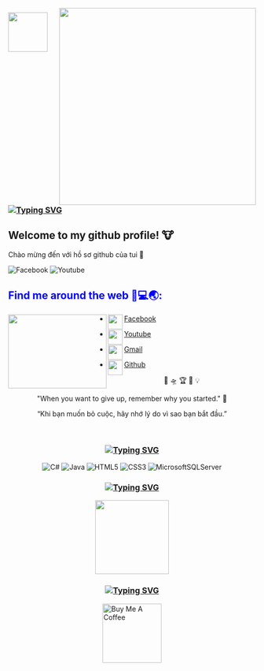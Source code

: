 <img align="right" width="400px" src="https://github.com/giathanh2512/giathanh2512/blob/main/Photos/GT/GT9.PNG?raw=true"></a>

### <img src="https://media.giphy.com/media/VgCDAzcKvsR6OM0uWg/giphy.gif" width="80">  [![Typing SVG](https://readme-typing-svg.herokuapp.com?font=PT+Sans+Narrow&duration=3000&color=DCDCDC&width=250&lines=Hi%2C+I'm+GT+%F0%9F%91%A8%E2%80%8D%F0%9F%92%BB%F0%9F%91%8B;Xin+cha%CC%80o%2C+t%C3%B4i+la%CC%80+GT+%F0%9F%91%A8%E2%80%8D%F0%9F%92%BB%F0%9F%91%8B;%E4%BD%A0%E5%A5%BD%EF%BC%8C%E6%88%91%E6%98%AF%E5%88%98%E5%98%89%E9%9D%92+%F0%9F%91%A8%E2%80%8D%F0%9F%92%BB%F0%9F%91%8B)](https://git.io/typing-svg)
  
<h2>Welcome to my github profile! 🐮</h2> 
<p>Chào mừng đến với hồ sơ github của tui 🐄</p> 

![Facebook](https://img.shields.io/badge/-congnghethongtingt-1199F6?style=flat-square&amp;labelColor=1199F6&amp;logo=facebook&amp;logoColor=white&amp;link=https://www.facebook.com/congnghethongtingt) ![Youtube](https://img.shields.io/badge/-GT_CONGNGHETHONGTIN-F44747?style=flat-square&amp;labelColor=F44747&amp;logo=youtube&amp;logoColor=white&amp;link=https://www.youtube.com/channel/UCa52u55QtvEZuhcv1JFidFA)

        
<h2 style="color:blue;">Find me around the web 📱💻🌏: </h2>
  
<a href="https://github.com/giathanh2512"><img align="left" width="200" height="150" src="https://github.com/giathanh2512/giathanh2512/blob/main/Photos/GT/GT2.gif?raw=true"></a>

  * <a href="https://www.facebook.com/congnghethongtingt"><img align="left" width="30" height="30" 
src="https://github.com/giathanh2512/giathanh2512/blob/main/Photos/facebook_36px.png?raw=true">Facebook</a>
  
  * <a href="https://www.youtube.com/channel/UCa52u55QtvEZuhcv1JFidFA"><img align="left" width="30" height="30" src="https://github.com/giathanh2512/giathanh2512/blob/main/Photos/YouTube_36px.png?raw=true">Youtube</a>
  
  * <a href="https://mail.google.com/mail/u/0/"><img align="left" width="30" height="30" 
src="https://github.com/giathanh2512/giathanh2512/blob/main/Photos/gmail_36px.png">Gmail</a>

  * <a href="https://github.com/giathanh2512"><img align="left" width="30" height="30" 
src="https://github.com/giathanh2512/giathanh2512/blob/main/Photos/githubwhiteb_36px.png">Github</a>




<p align="center"> 🚀 🛸 🏆 🧠 💡 </p>

<p align="center"> "When you want to give up, remember why you started." 🌵 </p>

<p align="center"> “Khi bạn muốn bỏ cuộc, hãy nhớ lý do vì sao bạn bắt đầu.” </p>

<div align="center">
  
  
<h2 style="margin-top: 55px;">
    
### [![Typing SVG](https://readme-typing-svg.herokuapp.com?duration=2500&color=33CF9A&center=true&vCenter=true&width=600&lines=%F0%9F%A7%91%E2%80%8D%F0%9F%8F%AB+Currently+learning%F0%9F%A4%B4%F0%9F%A4%B9)](https://git.io/typing-svg)
  
</h2>
  
![C#](https://img.shields.io/badge/C%23-239120?style=for-the-badge&logo=c-sharp&logoColor=white)
![Java](https://img.shields.io/badge/java-%23ED8B00.svg?style=for-the-badge&logo=java&logoColor=white)
![HTML5](https://img.shields.io/badge/html5-%23E34F26.svg?style=for-the-badge&logo=html5&logoColor=white)
![CSS3](https://img.shields.io/badge/css3-%231572B6.svg?style=for-the-badge&logo=css3&logoColor=white)
![MicrosoftSQLServer](https://img.shields.io/badge/Microsoft%20SQL%20Sever-CC2927?style=for-the-badge&logo=microsoft%20sql%20server&logoColor=white)
  
### [![Typing SVG](https://readme-typing-svg.herokuapp.com?size=18&duration=2500&color=49B4E6&center=true&vCenter=true&width=600&lines=%F0%9F%93%88%F0%9F%92%A1+My+Github+Stats%3A)](https://git.io/typing-svg)
  
<img height="150px" src="https://github-readme-stats.vercel.app/api/top-langs/?username=giathanh2512&exclude_repo=KNN-Image-Classification&show_icons=true&hide_border=true&layout=compact&langs_count=8"/> 
  
### [![Typing SVG](https://readme-typing-svg.herokuapp.com?size=13&duration=2500&color=EE6DAFFD&center=true&vCenter=true&width=600&lines=%E2%9D%A4+If+you+like+what+i+do%2C+maybe+consider+buying+me+a+coffee%2Ftea+%F0%9F%91%89%E2%98%95%F0%9F%91%88)](https://git.io/typing-svg)
  
<a href="https://www.buymeacoffee.com/giathanh2512" align="left"><img src="https://cdn.buymeacoffee.com/buttons/v2/default-yellow.png" alt="Buy Me A Coffee" width="120" ></a>
</div>
